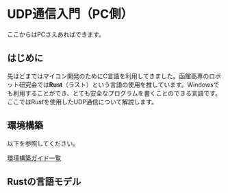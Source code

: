 # UDP通信入門（PC側）
ここからはPCさえあればできます。

## はじめに
先ほどまではマイコン開発のためにC言語を利用してきました。函館高専のロボット研究会では**Rust**（ラスト）という言語の使用を推しています。Windowsでも利用することができ、とても安全なプログラムを書くことのできる言語です。ここではRustを使用したUDP通信について解説します。

## 環境構築
以下を参照してください。

[環境構築ガイド一覧](../setup_env/index.md)

## Rustの言語モデル